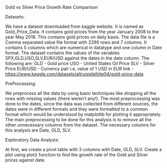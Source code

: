 Gold vs Silver Price Growth Rate Comparison

Datasets:

We have a dataset downloaded from kaggle website. It is named as Gold_Price_Data. It contains gold prices from the year January 2008 to the year May 2018. This contains gold prices on daily basis. The data file is a Comma separated value file format with 2290 rows and 7 columns. It contains 5 columns which are numerical in datatype and one column in Date format. The dataset contains the values of the variables SPX,GLD,USO,SLV,EUR/USD against the dates in the date column. The following are: GLD - Gold price USO - United States Oil Price SLV - Silver Price EUR/USD - Currency pair i.e, value of 1 USD in EUR link - https://www.kaggle.com/datasets/altruistdelhite04/gold-price-data

PreProcessing:

We preprocess all the data by using basic techniques like dropping all the rows with missing values (there weren’t any!). The most preprocessing was done to the dates, since the data was collected from different sources, the dates were in different formats and they were formatted to a common format which would be understood by matplotlib for plotting it appropriately. The main preprocessing to be done for this analysis is to remove all the other unnecessary columns from the dataset. The necessary columns for this analysis are Date, GLD, SLV.

Exploratory Data Analysis:

At first, we create a pivot table with 3 columns with Date, GLD, SLV. Create a plot using plot() function to find the growth rate of the Gold and Silver prices against date.

